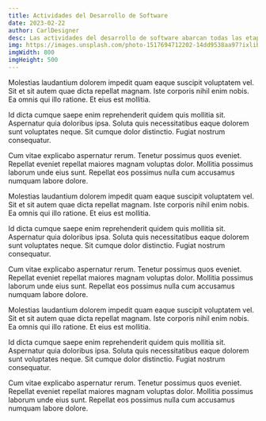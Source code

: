 ```yaml
---
title: Actividades del Desarrollo de Software
date: 2023-02-22
author: CarlDesigner
desc: Las actividades del desarrollo de software abarcan todas las etapas o fases del proceso de creación de software, desde la planificación inicial hasta el mantenimiento posterior a la implementación. Algunas de las actividades más comunes en el desarrollo de software incluyen la planificación, el diseño, la implementación, la prueba y la entrega del software. Cada una de estas actividades es crucial para el éxito del proyecto y, por lo tanto, requiere una atención cuidadosa para garantizar que se cumplan los objetivos y se logren los resultados deseados, Aquí te presento las actividades mas comunes en el desarrollo de Software.
img: https://images.unsplash.com/photo-1517694712202-14dd9538aa97?ixlib=rb-4.0.3&ixid=MnwxMjA3fDB8MHxwaG90by1wYWdlfHx8fGVufDB8fHx8&auto=format&fit=crop&w=870&q=80
imgWidth: 800
imgHeight: 500
---
```


Molestias laudantium dolorem impedit quam eaque suscipit voluptatem vel. Sit et sit autem quae dicta repellat magnam. Iste corporis nihil enim nobis. Ea omnis qui illo ratione. Et eius est mollitia.

Id dicta cumque saepe enim reprehenderit quidem quis mollitia sit. Aspernatur quia doloribus ipsa. Soluta quis necessitatibus eaque dolorem sunt voluptates neque. Sit cumque dolor distinctio. Fugiat nostrum consequatur.

Cum vitae explicabo aspernatur rerum. Tenetur possimus quos eveniet. Repellat eveniet repellat maiores magnam voluptas dolor. Mollitia possimus laborum unde eius sunt. Repellat eos possimus nulla cum accusamus numquam labore dolore.

Molestias laudantium dolorem impedit quam eaque suscipit voluptatem vel. Sit et sit autem quae dicta repellat magnam. Iste corporis nihil enim nobis. Ea omnis qui illo ratione. Et eius est mollitia.

Id dicta cumque saepe enim reprehenderit quidem quis mollitia sit. Aspernatur quia doloribus ipsa. Soluta quis necessitatibus eaque dolorem sunt voluptates neque. Sit cumque dolor distinctio. Fugiat nostrum consequatur.

Cum vitae explicabo aspernatur rerum. Tenetur possimus quos eveniet. Repellat eveniet repellat maiores magnam voluptas dolor. Mollitia possimus laborum unde eius sunt. Repellat eos possimus nulla cum accusamus numquam labore dolore.

Molestias laudantium dolorem impedit quam eaque suscipit voluptatem vel. Sit et sit autem quae dicta repellat magnam. Iste corporis nihil enim nobis. Ea omnis qui illo ratione. Et eius est mollitia.

Id dicta cumque saepe enim reprehenderit quidem quis mollitia sit. Aspernatur quia doloribus ipsa. Soluta quis necessitatibus eaque dolorem sunt voluptates neque. Sit cumque dolor distinctio. Fugiat nostrum consequatur.

Cum vitae explicabo aspernatur rerum. Tenetur possimus quos eveniet. Repellat eveniet repellat maiores magnam voluptas dolor. Mollitia possimus laborum unde eius sunt. Repellat eos possimus nulla cum accusamus numquam labore dolore.
